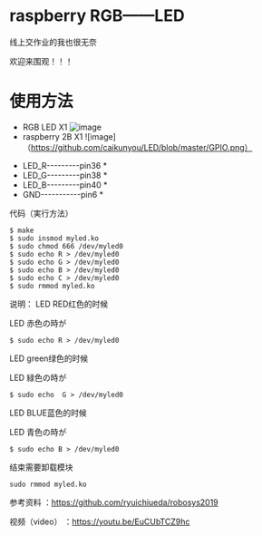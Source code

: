 # raspberry RGB——LED
线上交作业的我也很无奈

欢迎来围观！！！

# 使用方法

  - RGB LED X1
![image](https://github.com/caikunyou/LED/blob/master/led.png)
  - raspberry 2B X1
![image]（https://github.com/caikunyou/LED/blob/master/GPIO.png）

* LED_R---------pin36           *
* LED_G---------pin38           *
* LED_B---------pin40           *
* GND-----------pin6            *


代码（実行方法）
```
$ make
$ sudo insmod myled.ko
$ sudo chmod 666 /dev/myled0
$ sudo echo R > /dev/myled0
$ sudo echo G > /dev/myled0
$ sudo echo B > /dev/myled0
$ sudo echo C > /dev/myled0
$ sudo rmmod myled.ko
```
说明：
LED RED红色的时候 

LED 赤色の時が
```
$ sudo echo R > /dev/myled0
```
LED green绿色的时候 

LED 緑色の時が
```
$ sudo echo  G > /dev/myled0
```
LED BLUE蓝色的时候 

LED 青色の時が
```
$ sudo echo B > /dev/myled0
```

结束需要卸载模块
```
sudo rmmod myled.ko
```
参考资料 ：https://github.com/ryuichiueda/robosys2019

视频（video） ：https://youtu.be/EuCUbTCZ9hc
